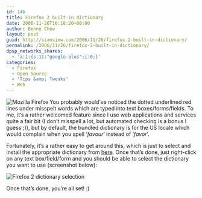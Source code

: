 ```yaml
---
id: 146
title: Firefox 2 built-in dictionary
date: 2006-11-26T16:18:20+00:00
author: Benny Chew
layout: post
guid: http://siansiew.com/2006/11/26/firefox-2-built-in-dictionary/
permalink: /2006/11/26/firefox-2-built-in-dictionary/
dpsp_networks_shares:
  - 'a:1:{s:11:"google-plus";i:0;}'
categories:
  - Firefox
  - Open Source
  - 'Tips &amp; Tweaks'
  - Web
---
```

<img align="left" alt="Mozilla Firefox" title="Mozilla Firefox" src="https://bennychew.com/blog/wp-content/uploads/2006/09/firefox-logo-64x64.png" />You probably would&#8217;ve noticed the dotted underlined red lines under misspelt words which are typed into text boxes/forms/fields. To me, it&#8217;s a rather welcomed feature since I use web applications and services quite a fair bit (I don&#8217;t misspell a lot, but automated checking is a bonus I guess ;)), but by default, the bundled dictionary is for the US locale which would complain when you spell &#8216;_favour_&#8216; instead of &#8216;_favor_&#8216;.

Fortunately, it&#8217;s a rather easy to get around this, which is just to select and install the appropriate dictionary from <a target="_blank" href="https://addons.mozilla.org/firefox/dictionaries/?lang=en-GB">here</a>. Once that&#8217;s done, just right-click on any text box/field/form and you should be able to select the dictionary you want to use (screenshot below):

<img alt="Firefox 2 dictionary selection" id="image145" src="https://bennychew.com/blog/wp-content/uploads/2006/11/firefox2-dictionary.png" />

Once that&#8217;s done, you&#8217;re all set! :)